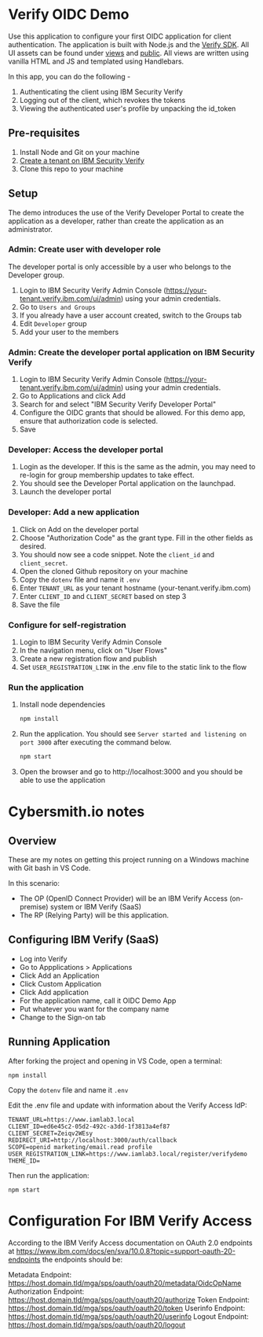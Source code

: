 # Verify OIDC Demo

Use this application to configure your first OIDC application for client authentication. The application is built with Node.js and the [Verify SDK](https://www.npmjs.com/package/ibm-verify-sdk). All UI assets can be found under [views](/views) and [public](/public). All views are written using vanilla HTML and JS and templated using Handlebars.

In this app, you can do the following -

1. Authenticating the client using IBM Security Verify
2. Logging out of the client, which revokes the tokens
3. Viewing the authenticated user's profile by unpacking the id_token

## Pre-requisites

1. Install Node and Git on your machine
2. [Create a tenant on IBM Security Verify](https://docs.verify.ibm.com/verify/docs/signing-up-for-a-free-trial)
3. Clone this repo to your machine

## Setup

The demo introduces the use of the Verify Developer Portal to create the application as a developer, rather than create the application as an administrator.

### Admin: Create user with developer role

The developer portal is only accessible by a user who belongs to the Developer group.

1. Login to IBM Security Verify Admin Console (https://your-tenant.verify.ibm.com/ui/admin) using your admin credentials.
2. Go to `Users and Groups`
3. If you already have a user account created, switch to the Groups tab
4. Edit `Developer` group
5. Add your user to the members

### Admin: Create the developer portal application on IBM Security Verify

1. Login to IBM Security Verify Admin Console (https://your-tenant.verify.ibm.com/ui/admin) using your admin credentials.
2. Go to Applications and click Add
3. Search for and select "IBM Security Verify Developer Portal"
4. Configure the OIDC grants that should be allowed. For this demo app, ensure that authorization code is selected.
5. Save

### Developer: Access the developer portal

1. Login as the developer. If this is the same as the admin, you may need to re-login for group membership updates to take effect.
2. You should see the Developer Portal application on the launchpad.
3. Launch the developer portal

### Developer: Add a new application

1. Click on Add on the developer portal
2. Choose "Authorization Code" as the grant type. Fill in the other fields as desired.
3. You should now see a code snippet. Note the `client_id` and `client_secret`.
4. Open the cloned Github repository on your machine
5. Copy the `dotenv` file and name it `.env`
6. Enter `TENANT_URL` as your tenant hostname (your-tenant.verify.ibm.com)
7. Enter `CLIENT_ID` and `CLIENT_SECRET` based on step 3
8. Save the file

### Configure for self-registration

1. Login to IBM Security Verify Admin Console
2. In the navigation menu, click on "User Flows"
3. Create a new registration flow and publish
4. Set `USER_REGISTRATION_LINK` in the .env file to the static link to the flow

### Run the application

1. Install node dependencies

    ```bash
    npm install
    ```

2. Run the application. You should see `Server started and listening on port 3000` after executing the command below.

    ```bash
    npm start
    ```

3. Open the browser and go to http://localhost:3000 and you should be able to use the application




# Cybersmith.io notes

## Overview
These are my notes on getting this project running on a Windows machine with Git bash in VS Code.  

In this scenario:
* The OP (OpenID Connect Provider) will be an IBM Verify Access (on-premise) system or IBM Verify (SaaS)
* The RP (Relying Party) will be this application.

## Configuring IBM Verify (SaaS)

* Log into Verify
* Go to Appplications > Applications
* Click Add an Application
* Click Custom Application
* Click Add application
* For the application name, call it OIDC Demo App
* Put whatever you want for the company name
* Change to the Sign-on tab


## Running Application
After forking the project and opening in VS Code, open a terminal:
```
npm install
```

Copy the `dotenv` file and name it `.env`

Edit the .env file and update with information about the Verify Access IdP:
```
TENANT_URL=https://www.iamlab3.local
CLIENT_ID=ed6e45c2-05d2-492c-a3dd-1f3813a4ef87
CLIENT_SECRET=Zeiqv2WEsy
REDIRECT_URI=http://localhost:3000/auth/callback
SCOPE=openid marketing/email.read profile
USER_REGISTRATION_LINK=https://www.iamlab3.local/register/verifydemo
THEME_ID=
```



Then run the application:
```
npm start
```



# Configuration For IBM Verify Access

According to the IBM Verify Access documentation on OAuth 2.0 endpoints at https://www.ibm.com/docs/en/sva/10.0.8?topic=support-oauth-20-endpoints the endpoints should be:

Metadata Endpoint: https://host.domain.tld/mga/sps/oauth/oauth20/metadata/OidcOpName
Authorization Endpoint: https://host.domain.tld/mga/sps/oauth/oauth20/authorize
Token Endpoint: https://host.domain.tld/mga/sps/oauth/oauth20/token
Userinfo Endpoint: https://host.domain.tld/mga/sps/oauth/oauth20/userinfo
Logout Endpoint: https://host.domain.tld/mga/sps/oauth/oauth20/logout

